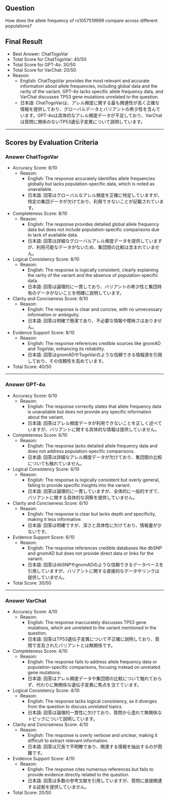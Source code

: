 ## Question

How does the allele frequency of rs1057519999 compare across different populations?

## Final Result

- Best Answer: ChatTogoVar
- Total Score for ChatTogoVar: 40/50
- Total Score for GPT-4o: 30/50
- Total Score for VarChat: 20/50
- Reason:
  - English: ChatTogoVar provides the most relevant and accurate information about allele frequencies, including global data and the rarity of the variant. GPT-4o lacks specific allele frequency data, and VarChat discusses TP53 gene mutations unrelated to the question.
  - 日本語: ChatTogoVarは、アレル頻度に関する最も関連性が高く正確な情報を提供しており、グローバルデータとバリアントの希少性を含んでいます。GPT-4oは具体的なアレル頻度データが不足しており、VarChatは質問に関係のないTP53遺伝子変異について説明しています。

---

## Scores by Evaluation Criteria

### Answer ChatTogoVar
- Accuracy Score: 8/10
  - Reason: 
    - English: The response accurately identifies allele frequencies globally but lacks population-specific data, which is noted as unavailable.
    - 日本語: 回答はグローバルなアレル頻度を正確に特定していますが、特定の集団データが欠けており、利用できないことが記載されています。
- Completeness Score: 8/10
  - Reason: 
    - English: The response provides detailed global allele frequency data but does not include population-specific comparisons due to lack of available data.
    - 日本語: 回答は詳細なグローバルアレル頻度データを提供していますが、利用可能なデータがないため、集団間の比較は含まれていません。
- Logical Consistency Score: 8/10
  - Reason: 
    - English: The response is logically consistent, clearly explaining the rarity of the variant and the absence of population-specific data.
    - 日本語: 回答は論理的に一貫しており、バリアントの希少性と集団特有のデータがないことを明確に説明しています。
- Clarity and Conciseness Score: 8/10
  - Reason: 
    - English: The response is clear and concise, with no unnecessary information or ambiguity.
    - 日本語: 回答は明確で簡潔であり、不必要な情報や曖昧さはありません。
- Evidence Support Score: 8/10
  - Reason: 
    - English: The response references credible sources like gnomAD and TogoVar, enhancing its reliability.
    - 日本語: 回答はgnomADやTogoVarのような信頼できる情報源を引用しており、その信頼性を高めています。
- Total Score: 40/50

---

### Answer GPT-4o
- Accuracy Score: 6/10
  - Reason: 
    - English: The response correctly states that allele frequency data is unavailable but does not provide any specific information about the variant.
    - 日本語: 回答はアレル頻度データが利用できないことを正しく述べていますが、バリアントに関する具体的な情報は提供していません。
- Completeness Score: 6/10
  - Reason: 
    - English: The response lacks detailed allele frequency data and does not address population-specific comparisons.
    - 日本語: 回答は詳細なアレル頻度データが欠けており、集団間の比較についても触れていません。
- Logical Consistency Score: 6/10
  - Reason: 
    - English: The response is logically consistent but overly general, failing to provide specific insights into the variant.
    - 日本語: 回答は論理的に一貫していますが、全体的に一般的すぎて、バリアントに関する具体的な洞察を提供していません。
- Clarity and Conciseness Score: 6/10
  - Reason: 
    - English: The response is clear but lacks depth and specificity, making it less informative.
    - 日本語: 回答は明確ですが、深さと具体性に欠けており、情報量が少ないです。
- Evidence Support Score: 6/10
  - Reason: 
    - English: The response references credible databases like dbSNP and gnomAD but does not provide direct data or links for the variant.
    - 日本語: 回答はdbSNPやgnomADのような信頼できるデータベースを引用していますが、バリアントに関する直接的なデータやリンクは提供していません。
- Total Score: 30/50

---

### Answer VarChat
- Accuracy Score: 4/10
  - Reason: 
    - English: The response inaccurately discusses TP53 gene mutations, which are unrelated to the variant mentioned in the question.
    - 日本語: 回答はTP53遺伝子変異について不正確に説明しており、質問で言及されたバリアントとは無関係です。
- Completeness Score: 4/10
  - Reason: 
    - English: The response fails to address allele frequency data or population-specific comparisons, focusing instead on unrelated gene mutations.
    - 日本語: 回答はアレル頻度データや集団間の比較について触れておらず、代わりに無関係な遺伝子変異に焦点を当てています。
- Logical Consistency Score: 4/10
  - Reason: 
    - English: The response lacks logical consistency, as it diverges from the question to discuss unrelated topics.
    - 日本語: 回答は論理的一貫性に欠けており、質問から逸れて無関係なトピックについて説明しています。
- Clarity and Conciseness Score: 4/10
  - Reason: 
    - English: The response is overly verbose and unclear, making it difficult to extract relevant information.
    - 日本語: 回答は冗長で不明瞭であり、関連する情報を抽出するのが困難です。
- Evidence Support Score: 4/10
  - Reason: 
    - English: The response cites numerous references but fails to provide evidence directly related to the question.
    - 日本語: 回答は多数の参考文献を引用していますが、質問に直接関連する証拠を提供していません。
- Total Score: 20/50
